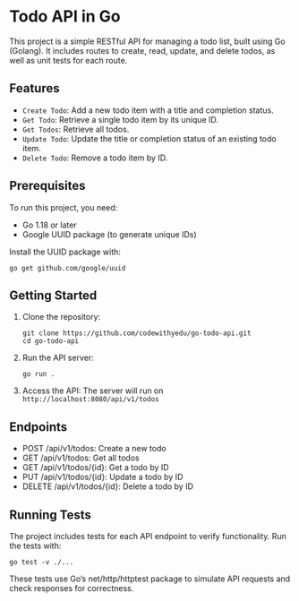 # Todo API in Go
This project is a simple RESTful API for managing a todo list, built using Go (Golang). It includes routes to create, read, update, and delete todos, as well as unit tests for each route.

## Features
- `Create Todo`: Add a new todo item with a title and completion status.
- `Get Todo`: Retrieve a single todo item by its unique ID.
- `Get Todos`: Retrieve all todos.
- `Update Todo`: Update the title or completion status of an existing todo item.
- `Delete Todo`: Remove a todo item by ID.
 
## Prerequisites
To run this project, you need:

- Go 1.18 or later
- Google UUID package (to generate unique IDs)

Install the UUID package with:
```
go get github.com/google/uuid
```

## Getting Started
1. Clone the repository:
    ```
    git clone https://github.com/codewithyedu/go-todo-api.git
    cd go-todo-api
    ```

2. Run the API server:
    ```
    go run .
    ```
   
3. Access the API: The server will run on ``http://localhost:8080/api/v1/todos``

## Endpoints
- POST /api/v1/todos: Create a new todo
- GET /api/v1/todos: Get all todos
- GET /api/v1/todos/{id}: Get a todo by ID
- PUT /api/v1/todos/{id}: Update a todo by ID
- DELETE /api/v1/todos/{id}: Delete a todo by ID

## Running Tests
The project includes tests for each API endpoint to verify functionality. Run the tests with:
```
go test -v ./...
```
These tests use Go’s net/http/httptest package to simulate API requests and check responses for correctness.